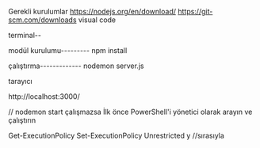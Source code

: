 Gerekli kurulumlar
https://nodejs.org/en/download/
https://git-scm.com/downloads
visual code

terminal--

modül kurulumu---------
npm install

çalıştırma-------------
nodemon server.js

tarayıcı

http://localhost:3000/

// nodemon start çalışmazsa
İlk önce PowerShell'i yönetici olarak arayın ve çalıştırın

Get-ExecutionPolicy
Set-ExecutionPolicy Unrestricted
y
//sırasıyla
